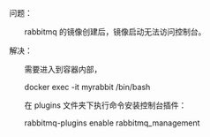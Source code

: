 问题：

       rabbitmq 的镜像创建后，镜像启动无法访问控制台。

解决：

       需要进入到容器内部，

       docker exec -it myrabbit /bin/bash

       在 plugins 文件夹下执行命令安装控制台插件：

       rabbitmq-plugins enable rabbitmq_management
